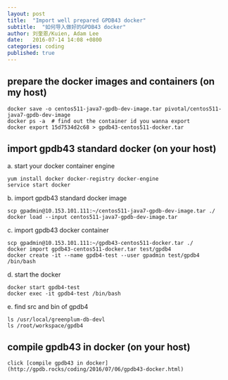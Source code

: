 ```yaml
---
layout: post
title:  "Import well prepared GPDB43 docker"
subtitle:  "如何导入做好的GPDB43 docker"
author: 刘奎恩/Kuien, Adam Lee
date:   2016-07-14 14:08 +0800
categories: coding
published: true
---
```


## prepare the docker images and containers (on my host)

    docker save -o centos511-java7-gpdb-dev-image.tar pivotal/centos511-java7-gpdb-dev-image
    docker ps -a  # find out the container id you wanna export
    docker export 15d7534d2c68 > gpdb43-centos511-docker.tar

## import gpdb43 standard docker (on your host)

a. start your docker container engine

    yum install docker docker-registry docker-engine
    service start docker

b. import gpdb43 standard docker image

    scp gpadmin@10.153.101.111:~/centos511-java7-gpdb-dev-image.tar ./
    docker load --input centos511-java7-gpdb-dev-image.tar

c. import gpdb43 docker container

    scp gpadmin@10.153.101.111:~/gpdb43-centos511-docker.tar ./
    docker import gpdb43-centos511-docker.tar test/gpdb4
    docker create -it --name gpdb4-test --user gpadmin test/gpdb4 /bin/bash

d. start the docker

    docker start gpdb4-test
    docker exec -it gpdb4-test /bin/bash

e. find src and bin of gpdb4

	ls /usr/local/greenplum-db-devl
	ls /root/workspace/gpdb4

## compile gpdb43 in docker (on your host)
	
	click [compile gpdb43 in docker](http://gpdb.rocks/coding/2016/07/06/gpdb43-docker.html)
